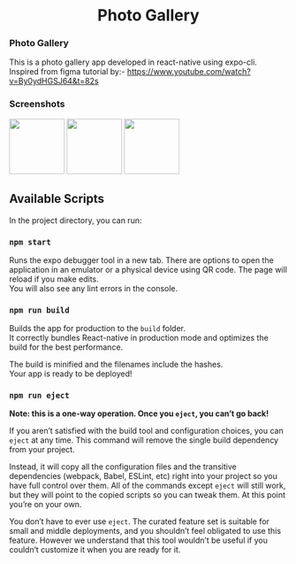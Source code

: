 <h1 align="center">Photo Gallery</h1>

### Photo Gallery

This is a photo gallery app developed in react-native using expo-cli. Inspired from figma tutorial by:- https://www.youtube.com/watch?v=By0ydHGSJ64&t=82s

### Screenshots
<img src="https://user-images.githubusercontent.com/22960998/118951278-05cf2480-b96c-11eb-94ac-1fac10f6f53a.png" style=" width:100px ; height:100px " />
<img src="https://user-images.githubusercontent.com/22960998/118951424-24352000-b96c-11eb-8eec-065fad384e28.png" style=" width:100px ; height:100px " />
<img src="https://user-images.githubusercontent.com/22960998/118951461-2a2b0100-b96c-11eb-877e-ef5e6176a12d.png" style=" width:100px ; height:100px " />

## Available Scripts

In the project directory, you can run:

### `npm start`

Runs the expo debugger tool in a new tab.
There are options to open the application in an emulator or a physical device using QR code.
The page will reload if you make edits.<br />
You will also see any lint errors in the console.

### `npm run build`

Builds the app for production to the `build` folder.<br />
It correctly bundles React-native in production mode and optimizes the build for the best performance.

The build is minified and the filenames include the hashes.<br />
Your app is ready to be deployed!

### `npm run eject`

**Note: this is a one-way operation. Once you `eject`, you can’t go back!**

If you aren’t satisfied with the build tool and configuration choices, you can `eject` at any time. This command will remove the single build dependency from your project.

Instead, it will copy all the configuration files and the transitive dependencies (webpack, Babel, ESLint, etc) right into your project so you have full control over them. All of the commands except `eject` will still work, but they will point to the copied scripts so you can tweak them. At this point you’re on your own.

You don’t have to ever use `eject`. The curated feature set is suitable for small and middle deployments, and you shouldn’t feel obligated to use this feature. However we understand that this tool wouldn’t be useful if you couldn’t customize it when you are ready for it.
